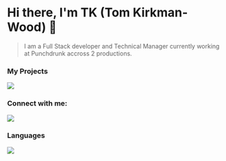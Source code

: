 # Hi there, I'm TK (Tom Kirkman-Wood) 👋 

> I am a Full Stack developer and Technical Manager currently working at Punchdrunk accross 2 productions. 

### My Projects
[<img src="https://img.shields.io/badge/-ShowTrak-F7DF1E?&style=for-the-badge&logo=ElectronJS5&logoColor=white" />][showtrak]

### Connect with me:
[<img src="https://img.shields.io/badge/-Website-ed5555?&style=for-the-badge&logo=html5&logoColor=white" />][website]
<br />

### Languages

[<img src="https://img.shields.io/badge/-javascript-F7DF1E?&style=for-the-badge&logo=javascript&logoColor=black" />][website]

<br />

[showtrak]: https://github.com/ShowTrak
[website]: https://tkw.bz
